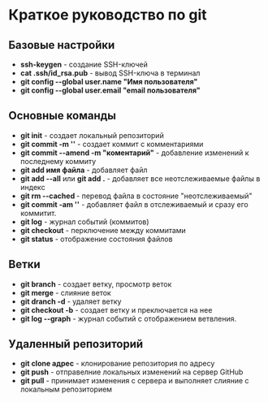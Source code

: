 # Краткое руководство по git

## Базовые настройки
* __ssh-keygen__ - создание SSH-ключей
* __cat .ssh/id_rsa.pub__ - вывод SSH-ключа в терминал
* __git config --global user.name "Имя пользователя"__
* __git config --global user.email "email пользователя"__
## Основные команды
* __git init__ - создает локальный репозиторий
* __git commit -m ''__ - создает коммит с комментариями
* __git commit --amend -m "коментарий"__ - добавление изменений к последнему коммиту
* __git add имя файла__ - добавляет файл
* __git add --all__ или __git add .__ - добавляет все неотслеживаемые файлы в индекс
* __git rm --cached <file>__ - перевод файла в состояние "неотслеживаемый"
* __git commit -am ''__ - добавляет файл в отслеживаемый и сразу его коммитит.
* __git log__ - журнал событий (коммитов)
* __git checkout__ - перключение между коммитами
* __git status__ - отображение состояния файлов
## Ветки
 * __git branch__ - создает ветку, просмотр веток
 * __git merge__ - слияние веток
 * __git dranch -d__ - удаляет ветку
 * __git checkout -b__ - создает ветку и преключается на нее
 * __git log --graph__ - журнал событий с отображением ветвления.
## Удаленный репозиторий
* __git clone адрес__ - клонирование репозитория по адресу
* __git push__ - отправелние локальных изменений на сервер GitHub
* __git pull__ - принимает изменения с сервера и выполняет слияние с локальным репозиторием
